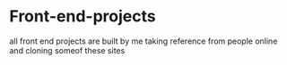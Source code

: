 # Front-end-projects
all front end projects are built by me taking reference from people online and cloning someof these sites
